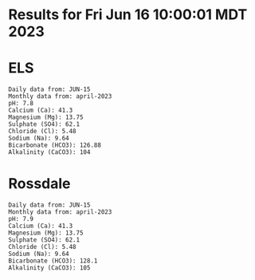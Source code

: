 # Results for Fri Jun 16 10:00:01 MDT 2023
# ELS
```
Daily data from: JUN-15
Monthly data from: april-2023
pH: 7.8
Calcium (Ca): 41.3
Magnesium (Mg): 13.75
Sulphate (SO4): 62.1
Chloride (Cl): 5.48
Sodium (Na): 9.64
Bicarbonate (HCO3): 126.88
Alkalinity (CaCO3): 104
```
# Rossdale
```
Daily data from: JUN-15
Monthly data from: april-2023
pH: 7.9
Calcium (Ca): 41.3
Magnesium (Mg): 13.75
Sulphate (SO4): 62.1
Chloride (Cl): 5.48
Sodium (Na): 9.64
Bicarbonate (HCO3): 128.1
Alkalinity (CaCO3): 105
```
